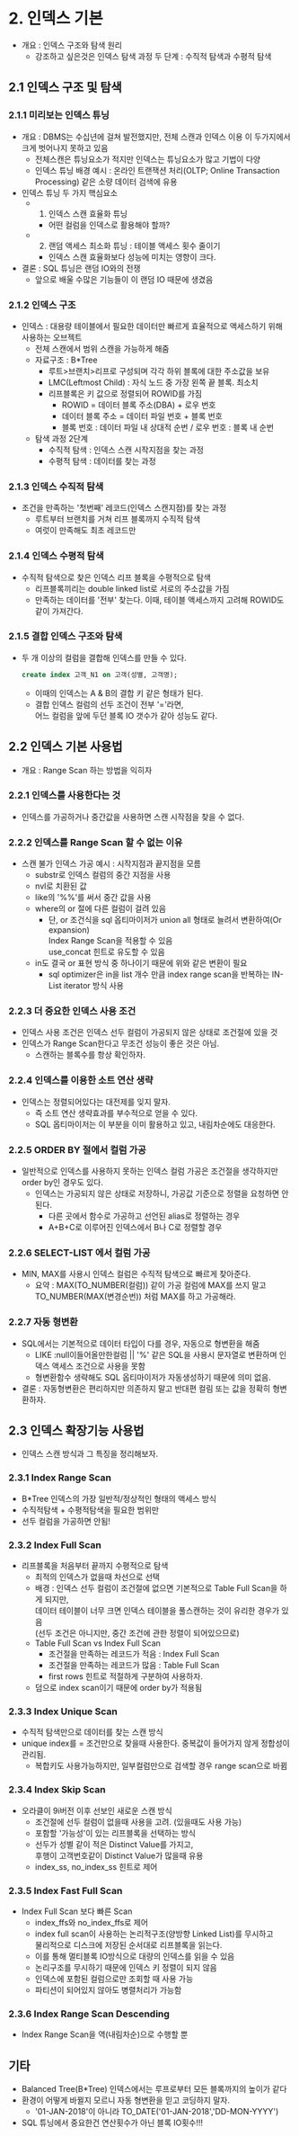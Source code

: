 # 2. 인덱스 기본

- 개요 : 인덱스 구조와 탐색 원리
  - 강조하고 싶은것은 인덱스 탐색 과정 두 단계 : 수직적 탐색과 수평적 탐색

## 2.1 인덱스 구조 및 탐색

### 2.1.1 미리보는 인덱스 튜닝

- 개요 : DBMS는 수십년에 걸쳐 발전했지만, 전체 스캔과 인덱스 이용 이 두가지에서 크게 벗어나지 못하고 있음
  - 전체스캔은 튜닝요소가 적지만 인덱스는 튜닝요소가 많고 기법이 다양
  - 인덱스 튜닝 배경 예시 : 온라인 트랜잭션 처리(OLTP; Online Transaction Processing) 같은 소량 데이터 검색에 유용
- 인덱스 튜닝 두 가지 핵심요소
  - 1. 인덱스 스캔 효율화 튜닝
    - 어떤 컬럼을 인덱스로 활용해야 할까?
  - 2. 랜덤 액세스 최소화 튜닝 : 테이블 액세스 횟수 줄이기
    - 인덱스 스캔 효율화보다 성능에 미치는 영향이 크다.
- 결론 : SQL 튜닝은 랜덤 IO와의 전쟁
  - 앞으로 배울 수많은 기능들이 이 랜덤 IO 때문에 생겼음

### 2.1.2 인덱스 구조

- 인덱스 : 대용량 테이블에서 필요한 데이터만 빠르게 효율적으로 액세스하기 위해 사용하는 오브젝트
  - 전체 스캔에서 범위 스캔을 가능하게 해줌
  - 자료구조 : B*Tree
    - 루트>브랜치>리프로 구성되며 각각 하위 블록에 대한 주소값을 보유
    - LMC(Leftmost Child) : 자식 노드 중 가장 왼쪽 끝 블록. 최소치
    - 리프블록은 키 값으로 정렬되어 ROWID를 가짐
      - ROWID = 데이터 블록 주소(DBA) + 로우 번호
      - 데이터 블록 주소 = 데이터 파일 번호 + 블록 번호
      - 블록 번호 : 데이터 파일 내 상대적 순번 / 로우 번호 : 블록 내 순번
  - 탐색 과정 2단계
    - 수직적 탐색 : 인덱스 스캔 시작지점을 찾는 과정
    - 수평적 탐색 : 데이터를 찾는 과정

### 2.1.3 인덱스 수직적 탐색

- 조건을 만족하는 '첫번째' 레코드(인덱스 스캔지점)를 찾는 과정
  - 루트부터 브랜치를 거쳐 리프 블록까지 수직적 탐색
  - 여럿이 만족해도 최초 레코드만

### 2.1.4 인덱스 수평적 탐색

- 수직적 탐색으로 찾은 인덱스 리프 블록을 수평적으로 탐색
  - 리프블록끼리는 double linked list로 서로의 주소값을 가짐
  - 만족하는 데이터를 '전부' 찾는다. 이때, 테이블 액세스까지 고려해 ROWID도 같이 가져간다.

### 2.1.5 결합 인덱스 구조와 탐색

- 두 개 이상의 컬럼을 결합해 인덱스를 만들 수 있다.

    ``` sql
    create index 고객_N1 on 고객(성별, 고객명);
    ```

  - 이때의 인덱스는 A & B의 결합 키 같은 형태가 된다.
  - 결합 인덱스 컬럼의 선두 조건이 전부 '='라면,  
  어느 컬럼을 앞에 두던 블록 IO 갯수가 같아 성능도 같다.

## 2.2 인덱스 기본 사용법

- 개요 : Range Scan 하는 방법을 익히자

### 2.2.1 인덱스를 사용한다는 것

- 인덱스를 가공하거나 중간값을 사용하면 스캔 시작점을 찾을 수 없다.

### 2.2.2 인덱스를 Range Scan 할 수 없는 이유

- 스캔 불가 인덱스 가공 예시 : 시작지점과 끝지점을 모름
  - substr로 인덱스 컬럼의 중간 지점을 사용
  - nvl로 치환된 값
  - like의 '%%'를 써서 중간 값을 사용
  - where의 or 절에 다른 컬럼이 걸려 있음
    - 단, or 조건식을 sql 옵티마이저가 union all 형태로 늘려서 변환하여(Or expansion)  
    Index Range Scan을 적용할 수 있음  
    use_concat 힌트로 유도할 수 있음  
  - in도 결국 or 표현 방식 중 하나이기 때문에 위와 같은 변환이 필요
    - sql optimizer은 in을 list 개수 만큼 index range scan을 반복하는 IN-List iterator 방식 사용

### 2.2.3 더 중요한 인덱스 사용 조건

- 인덱스 사용 조건은 인덱스 선두 컬럼이 가공되지 않은 상태로 조건절에 있을 것
- 인덱스가 Range Scan한다고 무조건 성능이 좋은 것은 아님.
  - 스캔하는 블록수를 항상 확인하자.

### 2.2.4 인덱스를 이용한 소트 연산 생략

- 인덱스는 정렬되어있다는 대전제를 잊지 말자.
  - 즉 소트 연산 생략효과를 부수적으로 얻을 수 있다.
  - SQL 옵티마이저는 이 부분을 이미 활용하고 있고, 내림차순에도 대응한다.

### 2.2.5 ORDER BY 절에서 컬럼 가공

- 일반적으로 인덱스를 사용하지 못하는 인덱스 컬럼 가공은 조건절을 생각하지만 order by인 경우도 있다.
  - 인덱스는 가공되지 않은 상태로 저장하니, 가공값 기준으로 정렬을 요청하면 안된다.
    - 다른 곳에서 함수로 가공하고 선언된 alias로 정렬하는 경우
    - A+B+C로 이루어진 인덱스에서 B나 C로 정렬할 경우

### 2.2.6 SELECT-LIST 에서 컬럼 가공

- MIN, MAX를 사용시 인덱스 컬럼은 수직적 탐색으로 빠르게 찾아준다.
  - 요약 : MAX(TO_NUMBER(컬럼)) 같이 가공 컬럼에 MAX를 쓰지 말고  
  TO_NUMBER(MAX(변경순번)) 처럼 MAX를 하고 가공해라.

### 2.2.7 자동 형변환

- SQL에서는 기본적으로 데이터 타입이 다를 경우, 자동으로 형변환을 해줌
  - LIKE :null이들어올만한컬럼 || '%' 같은 SQL을 사용시 문자열로 변환하며 인덱스 액세스 조건으로 사용을 못함
  - 형변환함수 생략해도 SQL 옵티마이저가 자동생성하기 때문에 의미 없음.
- 결론 : 자동형변환은 편리하지만 의존하지 말고 반대편 컬림 또는 값을 정확히 형변환하자.

## 2.3 인덱스 확장기능 사용법

- 인덱스 스캔 방식과 그 특징을 정리해보자.

### 2.3.1 Index Range Scan

- B*Tree 인덱스의 가장 일반적/정상적인 형태의 액세스 방식
- 수직적탐색 + 수평적탐색을 필요한 범위만
- 선두 컬럼을 가공하면 안됨!

### 2.3.2 Index Full Scan

- 리프블록을 처음부터 끝까지 수평적으로 탐색
  - 최적의 인덱스가 없을때 차선으로 선택
  - 배경 : 인덱스 선두 컬럼이 조건절에 없으면 기본적으로 Table Full Scan을 하게 되지만,  
  데이터 테이블이 너무 크면 인덱스 테이블을 풀스캔하는 것이 유리한 경우가 있음  
  (선두 조건은 아니지만, 중간 조건에 관한 정렬이 되어있으므로)  
  - Table Full Scan vs Index Full Scan
    - 조건절을 만족하는 레코드가 적음 : Index Full Scan
    - 조건절을 만족하는 레코드가 많음 : Table Full Scan
    - first rows 힌트로 적절하게 구분하여 사용하자.
  - 덤으로 index scan이기 때문에 order by가 적용됨

### 2.3.3 Index Unique Scan

- 수직적 탐색만으로 데이터를 찾는 스캔 방식
- unique index를 = 조건만으로 찾을때 사용한다. 중복값이 들어가지 않게 정합성이 관리됨.
  - 복합키도 사용가능하지만, 일부컬럼만으로 검색할 경우 range scan으로 바뀜

### 2.3.4 Index Skip Scan

- 오라클이 9i버전 이후 선보인 새로운 스캔 방식
  - 조건절에 선두 컬럼이 없을때 사용을 고려. (있을때도 사용 가능)
  - 포함할 '가능성'이 있는 리프블록을 선택하는 방식
  - 선두가 성별 같이 적은 Distinct Value를 가지고,  
  후행이 고객번호같이 Distinct Value가 많을때 유용
  - index_ss, no_index_ss 힌트로 제어

### 2.3.5 Index Fast Full Scan

- Index Full Scan 보다 빠른 Scan
  - index_ffs와 no_index_ffs로 제어
  - index full scan이 사용하는 논리적구조(양방향 Linked List)를 무시하고  
  물리적으로 디스크에 저장된 순서대로 리프블록을 읽는다.
  - 이를 통해 멀티블록 IO방식으로 대량의 인덱스를 읽을 수 있음
  - 논리구조를 무시하기 때문에 인덱스 키 정렬이 되지 않음
  - 인덱스에 포함된 컬럼으로만 조회할 때 사용 가능
  - 파티션이 되어있지 않아도 병렬처리가 가능함

### 2.3.6 Index Range Scan Descending

- Index Range Scan을 역(내림차순)으로 수행할 뿐

## 기타

- Balanced Tree(B*Tree) 인덱스에서는 루프로부터 모든 블록까지의 높이가 같다
- 환경이 어떻게 바뀔지 모르니 자동 형변환을 믿고 코딩하지 말자.
  - '01-JAN-2018'이 아니라 TO_DATE('01-JAN-2018','DD-MON-YYYY')
- SQL 튜닝에서 중요한건 연산횟수가 아닌 블록 IO횟수!!!
